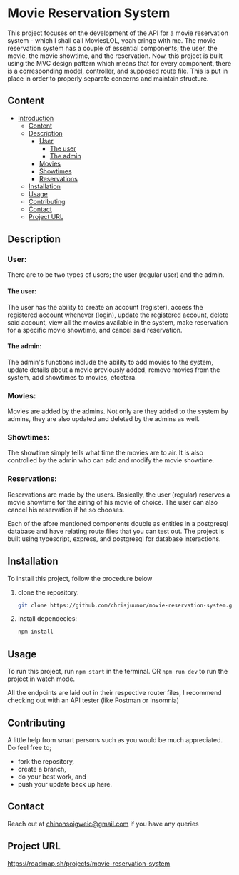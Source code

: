 # Movie Reservation System

This project focuses on the development of the API for a movie reservation system - which I shall call MoviesLOL, yeah cringe with me.
The movie reservation system has a couple of essential components; the user, the movie, the movie showtime, and the reservation.
Now, this project is built using the MVC design pattern which means that for every component, there is a corresponding model, controller, and supposed route file. This is put in place in order to properly separate concerns and maintain structure.

## Content

- [Introduction](#movie-reservation-system)
  - [Content](#content)
  - [Description](#description)
    - [User](#user)
      - [The user](#the-user)
      - [The admin](#the-admin)
    - [Movies](#movies)
    - [Showtimes](#showtimes)
    - [Reservations](#reservations)
  - [Installation](#installation)
  - [Usage](#usage)
  - [Contributing](#contributing)
  - [Contact](#contact)
  - [Project URL](#project-url)

## Description

### User:

There are to be two types of users; the user (regular user) and the admin.

#### The user:

The user has the ability to create an account (register), access the registered account whenever (login), update the registered account, delete said account, view all the movies available in the system, make reservation for a specific movie showtime, and cancel said reservation.

#### The admin:

The admin's functions include the ability to add movies to the system, update details about a movie previously added, remove movies from the system, add showtimes to movies, etcetera.

### Movies:

Movies are added by the admins. Not only are they added to the system by admins, they are also updated and deleted by the admins as well.

### Showtimes:

The showtime simply tells what time the movies are to air. It is also controlled by the admin who can add and modify the movie showtime.

### Reservations:

Reservations are made by the users. Basically, the user (regular) reserves a movie showtime for the airing of his movie of choice. The user can also cancel his reservation if he so chooses.

Each of the afore mentioned components double as entities in a postgresql database and have relating route files that you can test out.
The project is built using typescript, express, and postgresql for database interactions.

## Installation

To install this project, follow the procedure below

1. clone the repository:
   ```bash
   git clone https://github.com/chrisjuunor/movie-reservation-system.git
   ```
2. Install dependecies:
   ```bash
   npm install
   ```

## Usage

To run this project, run
`npm start` in the terminal.
OR
`npm run dev` to run the project in watch mode.

All the endpoints are laid out in their respective router files, I recommend checking out with an API tester (like Postman or Insomnia)

## Contributing

A little help from smart persons such as you would be much appreciated. Do feel free to;

- fork the repository,
- create a branch,
- do your best work, and
- push your update back up here.

## Contact

Reach out at chinonsoigweic@gmail.com if you have any queries

## Project URL

https://roadmap.sh/projects/movie-reservation-system
